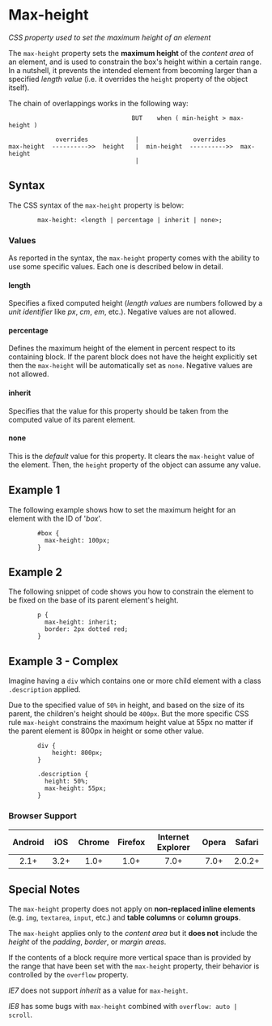 # Max-height 

*CSS property used to set the maximum height of an element*

The `max-height` property sets the **maximum height** of the *content area* of an element, and is used to constrain the box's height within a certain range. In a nutshell, it prevents the intended element from becoming larger than a specified *length value* (i.e. it overrides the `height` property of the object itself).

The chain of overlappings works in the following way:


```                               
                                  BUT    when ( min-height > max-height )

             overrides             |               overrides
max-height  ---------->>  height   |  min-height  ---------->>  max-height
                                   |

```

## Syntax

The CSS syntax of the `max-height` property is below:

```
        max-height: <length | percentage | inherit | none>;
```

### Values

As reported in the syntax, the `max-height` property comes with the ability to use some specific values. Each one is described below in detail.

#### length

Specifies a fixed computed height (*length values* are numbers followed by a *unit identifier* like *px*, *cm*, *em*, etc.). Negative values are not allowed.

#### percentage

Defines the maximum height of the element in percent respect to its containing block. If the parent block does not have the height explicitly set then the `max-height` will be automatically set as `none`. Negative values are not allowed.

#### inherit

Specifies that the value for this property should be taken from the computed value of its parent element. 

#### none

This is the *default* value for this property. It clears the `max-height` value of the element. Then, the `height` property of the object can assume any value.

## Example 1

The following example shows how to set the maximum height for an element with the ID of '*box*'.

```
        #box {
          max-height: 100px;
        } 
```

## Example 2

The following snippet of code shows you how to constrain the element to be fixed on the base of its parent element's height.

```
        p {
          max-height: inherit;
          border: 2px dotted red;
        }
```

## Example 3 - Complex

Imagine having a `div` which contains one or more child element with a class `.description` applied.     

Due to the specified value of `50%` in height, and based on the size of its parent, the children's height should be `400px`. But the more specific CSS rule `max-height` constrains the maximum height value at 55px no matter if the parent element is 800px in height or some other value. 

```
        div {
            height: 800px;
        }

        .description {
          height: 50%;
          max-height: 55px;
        }
```


### Browser Support

| Android |  iOS | Chrome | Firefox | Internet Explorer | Opera | Safari |
|:-------:|:----:|:------:|:-------:|:-----------------:|:-----:|:------:|
|   2.1+  | 3.2+ |  1.0+  |   1.0+  |        7.0+       |  7.0+ |  2.0.2+  |


## Special Notes

The `max-height` property does not apply on **non-replaced inline elements** (e.g. `img`, `textarea`, `input`, etc.) and **table columns** or **column groups**.

The `max-height` applies only to the *content area* but it **does not** include the *height* of the *padding*, *border*, or *margin areas*.

If the contents of a block require more vertical space than is provided by the range that have been set with the `max-height` property, their behavior is controlled by the `overflow` property.

*IE7* does not support *inherit* as a value for `max-height`.

*IE8* has some bugs with `max-height` combined with `overflow: auto | scroll`.
